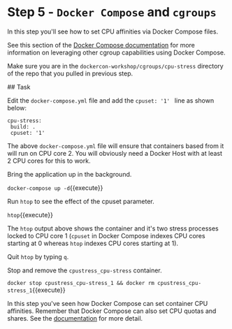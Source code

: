 # Step 5 - `Docker Compose` and `cgroups`

In this step you'll see how to set CPU affinities via Docker Compose files.

See this section of the [Docker Compose documentation](https://docs.docker.com/compose/compose-file/#cpu-shares-cpu-quota-cpuset-domainname-hostname-ipc-mac-address-mem-limit-memswap-limit-privileged-read-only-restart-shm-size-stdin-open-tty-user-working-dir) for more information on leveraging other cgroup capabilities using Docker Compose.

Make sure you are in the `dockercon-workshop/cgroups/cpu-stress` directory of the repo that you pulled in previous step.


## Task

Edit the `docker-compose.yml` file and add the `cpuset: '1' ` line as shown below:

```
cpu-stress:
 build: .
 cpuset: '1'
```


The above `docker-compose.yml` file will ensure that containers based from it will run on CPU core  2. You will obviously need a Docker Host with at least 2 CPU cores for this to work.


Bring the application up in the background.


`docker-compose up -d`{{execute}}


Run `htop` to see the effect of the cpuset parameter.


  `htop`{{execute}}

  The `htop` output above shows the container and it's two stress processes locked to CPU core 1 (`cpuset` in Docker Compose indexes CPU cores starting at 0 whereas `htop` indexes CPU cores starting at 1).

Quit `htop` by typing `q`.

Stop and remove the `cpustress_cpu-stress` container.

``docker stop cpustress_cpu-stress_1 && docker rm cpustress_cpu-stress_1``{{execute}}

  In this step you've seen how Docker Compose can set container CPU affinities. Remember that Docker Compose can also set CPU quotas and shares. See the [documentation](https://docs.docker.com/compose/compose-file/#cpu-shares-cpu-quota-cpuset-domainname-hostname-ipc-mac-address-mem-limit-memswap-limit-privileged-read-only-restart-shm-size-stdin-open-tty-user-working-dir) for more detail.
